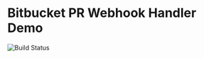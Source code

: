 # Bitbucket PR Webhook Handler Demo

![Build Status](https://github.com/rogojagad/pull-request-webhook-demo/workflows/Node.js%20CI/badge.svg)
